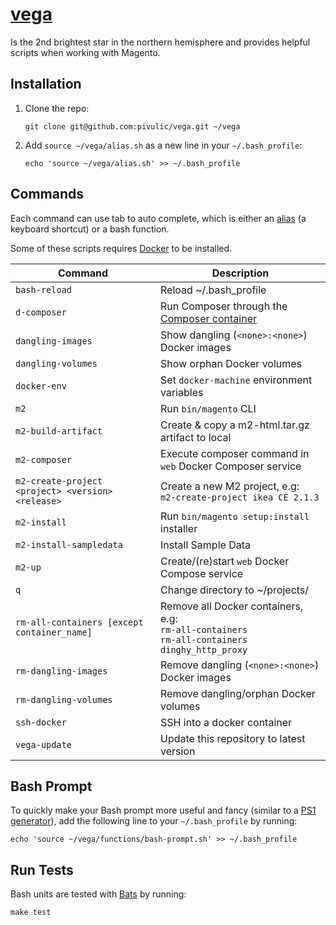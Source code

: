 # [vega](https://en.wikipedia.org/wiki/Vega)
Is the 2nd brightest star in the northern hemisphere and provides helpful scripts when working with Magento.

## Installation
1. Clone the repo:

    ```
    git clone git@github.com:pivulic/vega.git ~/vega
    ```
1. Add `source ~/vega/alias.sh` as a new line in your `~/.bash_profile`:

    ```
    echo 'source ~/vega/alias.sh' >> ~/.bash_profile
    ```

## Commands
Each command can use tab to auto complete, which is either an [alias](http://www.tldp.org/LDP/abs/html/aliases.html) (a keyboard shortcut) or a bash function.

Some of these scripts requires [Docker](https://www.docker.com/) to be installed.

Command | Description
--- | ---
`bash-reload` | Reload ~/.bash_profile
`d-composer` | Run Composer through the [Composer container](https://hub.docker.com/r/library/composer/)
`dangling-images` | Show dangling (`<none>:<none>`) Docker images
`dangling-volumes` | Show orphan Docker volumes
`docker-env` | Set `docker-machine` environment variables
`m2` | Run `bin/magento` CLI
`m2-build-artifact` | Create & copy a m2-html.tar.gz artifact to local
`m2-composer` | Execute composer command in `web` Docker Composer service
`m2-create-project <project> <version> <release>` | Create a new M2 project, e.g: <br> `m2-create-project ikea CE 2.1.3`
`m2-install` | Run `bin/magento setup:install` installer
`m2-install-sampledata` | Install Sample Data
`m2-up` | Create/(re)start `web` Docker Compose service
`q` | Change directory to ~/projects/
`rm-all-containers [except container_name]` | Remove all Docker containers, e.g: <br> `rm-all-containers` <br> `rm-all-containers dinghy_http_proxy`
`rm-dangling-images` | Remove dangling (`<none>:<none>`) Docker images
`rm-dangling-volumes` | Remove dangling/orphan Docker volumes
`ssh-docker` | SSH into a docker container
`vega-update` | Update this repository to latest version

## Bash Prompt
To quickly make your Bash prompt more useful and fancy (similar to a [PS1 generator](http://bashrcgenerator.com)), add the following line to your `~/.bash_profile` by running:

```
echo 'source ~/vega/functions/bash-prompt.sh' >> ~/.bash_profile
```

## Run Tests
Bash units are tested with [Bats](https://github.com/sstephenson/bats) by running:

```
make test
```